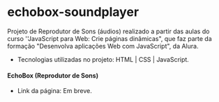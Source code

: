 # echobox-soundplayer

Projeto de Reprodutor de Sons (áudios) realizado a partir das aulas do curso ''JavaScript para Web: Crie páginas dinâmicas", que faz parte da formação "Desenvolva aplicações Web com JavaScript", da Alura.

- Tecnologias utilizadas no projeto: HTML | CSS | JavaScript.

#### EchoBox (Reprodutor de Sons)
- Link da página: Em breve.
